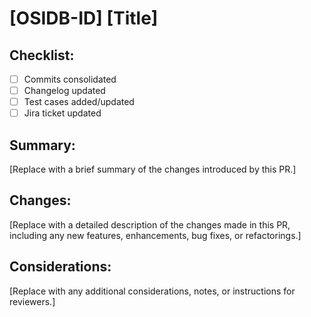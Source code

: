 # [OSIDB-ID] [Title]

## Checklist:

- [ ] Commits consolidated
- [ ] Changelog updated
- [ ] Test cases added/updated
- [ ] Jira ticket updated

## Summary:

[Replace with a brief summary of the changes introduced by this PR.]

## Changes:

[Replace with a detailed description of the changes made in this PR, including any new features, enhancements, bug fixes, or refactorings.]

## Considerations:

[Replace with any additional considerations, notes, or instructions for reviewers.]

<!--- Remember to add the `Closes OSIDB-XXX` to link the jira task or the corresponding label -->
